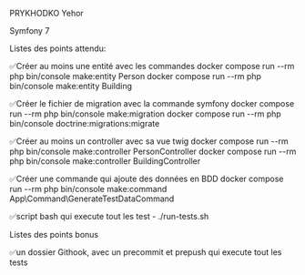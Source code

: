 PRYKHODKO Yehor

Symfony 7  

Listes des points attendu:

 ✅Créer au moins une entité avec les commandes
    docker compose run --rm php bin/console make:entity Person
    docker compose run --rm php bin/console make:entity Building


 ✅Créer le fichier de migration avec la commande symfony
    docker compose run --rm php bin/console make:migration
    docker compose run --rm php bin/console doctrine:migrations:migrate


 ✅Créer au moins un controller avec sa vue twig
    docker compose run --rm php bin/console make:controller PersonController
    docker compose run --rm php bin/console make:controller BuildingController


 ✅Créer une commande qui ajoute des données en BDD
    docker compose run --rm php bin/console make:command App\Command\GenerateTestDataCommand

 ✅script bash qui execute tout les test - ./run-tests.sh

Listes des points bonus

 ✅un dossier Githook, avec un precommit et prepush qui execute tout les tests


